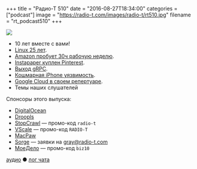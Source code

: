 +++
title = "Радио-Т 510"
date = "2016-08-27T18:34:00"
categories = ["podcast"]
image = "https://radio-t.com/images/radio-t/rt510.jpg"
filename = "rt_podcast510"
+++

![](https://radio-t.com/images/radio-t/rt510.jpg)

- 10 лет вместе с вами!
- [Linux 25 лет](https://geektimes.ru/post/279756/).
- [Amazon пробует 30ч рабочую неделю](https://www.washingtonpost.com/news/the-switch/wp/2016/08/26/amazon-is-piloting-teams-with-a-30-hour-work-week/).
- [Instapaper куплен Pinterest](http://blog.instapaper.com/post/149374303661).
- [Выход gRPC](https://cloudplatform.googleblog.com/2016/08/gRPC-a-true-Internet-scale-RPC-framework-is-now-1-and-ready-for-production-deployments.html).
- [Кошмарная iPhone уязвимость](http://www.ubergizmo.com/2016/08/iphone-security-update-trident-pegasus/).
- [Google Cloud в своем репертуаре](http://www.businessinsider.com/google-cloud-won-skeptic-after-shutting-site-down-2016-8).
- Темы наших слушателей

Спонсоры этого выпуска:

- [DigitalOcean](https://www.digitalocean.com)
- [Droopls](http://droopls.com/)
- [StopCrawl](https://stopcrawl.com/) —  промо-код `radio-t`
- [VScale](https://vscale.io/ru/) — промо-код `RADIO-T`
- [MacPaw](http://macpaw.com/)
- [Sorge](http://www.sorge.pro/) — заявки на gray@radio-t.com
- [МоеДело](https://moedelo.org/referal?id=4694031&to=) — промо-код `biz10`


[аудио](http://cdn.radio-t.com/rt_podcast510.mp3) ● [лог чата](http://chat.radio-t.com/logs/radio-t-510.html)
<audio src="http://cdn.radio-t.com/rt_podcast510.mp3" preload="none"></audio>
